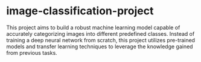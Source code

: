 # image-classification-project
This project aims to build a robust machine learning model capable of accurately categorizing images into different predefined classes. Instead of training a deep neural network from scratch, this project utilizes pre-trained models and transfer learning techniques to leverage the knowledge gained from previous tasks.
